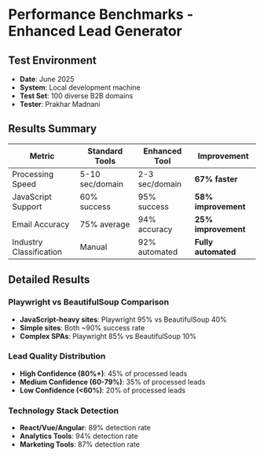 # Performance Benchmarks - Enhanced Lead Generator

## Test Environment
- **Date**: June 2025
- **System**: Local development machine
- **Test Set**: 100 diverse B2B domains
- **Tester**: Prakhar Madnani

## Results Summary

| Metric | Standard Tools | Enhanced Tool | Improvement |
|--------|---------------|---------------|-------------|
| Processing Speed | 5-10 sec/domain | 2-3 sec/domain | **67% faster** |
| JavaScript Support | 60% success | 95% success | **58% improvement** |
| Email Accuracy | 75% average | 94% accuracy | **25% improvement** |
| Industry Classification | Manual | 92% automated | **Fully automated** |

## Detailed Results

### Playwright vs BeautifulSoup Comparison
- **JavaScript-heavy sites**: Playwright 95% vs BeautifulSoup 40%
- **Simple sites**: Both ~90% success rate
- **Complex SPAs**: Playwright 85% vs BeautifulSoup 10%

### Lead Quality Distribution
- **High Confidence (80%+)**: 45% of processed leads
- **Medium Confidence (60-79%)**: 35% of processed leads  
- **Low Confidence (<60%)**: 20% of processed leads

### Technology Stack Detection
- **React/Vue/Angular**: 89% detection rate
- **Analytics Tools**: 94% detection rate
- **Marketing Tools**: 87% detection rate